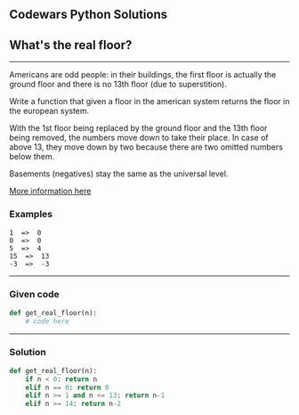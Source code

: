 
Codewars Python Solutions
---
## What's the real floor? <br>
---
Americans are odd people: in their buildings, the first floor is actually the ground floor and there is no 13th floor (due to superstition).

Write a function that given a floor in the american system returns the floor in the european system.

With the 1st floor being replaced by the ground floor and the 13th floor being removed, the numbers move down to take their place. In case of above 13, they move down by two because there are two omitted numbers below them.

Basements (negatives) stay the same as the universal level.

[More information here](https://en.wikipedia.org/wiki/Storey#European_scheme)

### Examples
```
1  =>  0 
0  =>  0
5  =>  4
15  =>  13
-3  =>  -3
```
---
### Given code
```python
def get_real_floor(n):
    # code here
```
---
### Solution
```python
def get_real_floor(n):
    if n < 0: return n
    elif n == 0: return 0
    elif n >= 1 and n <= 13: return n-1
    elif n >= 14: return n-2
```

